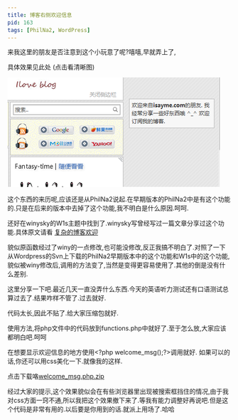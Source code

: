 ```yaml
---
title: 博客右侧欢迎信息
pid: 163
tags: [PhilNa2, WordPress]
---
```

来我这里的朋友是否注意到这个小玩意了呢?嘻嘻,早就弄上了,

具体效果见此处 (点击看清晰图)

![欢迎信息](/uploads/2011/06/09_01.png)

这个东西的来历呢,应该还是从PhilNa2说起.在早期版本的PhilNa2中是有这个功能的.只是在后来的版本中去掉了这个功能,我不明白是什么原因.呵呵.

还好在winysky的W1s主题中找到了.winysky写曾经写过一篇文章分享过这个功能.具体原文请看 [复杂的博客欢迎](http://winysky.com/complex-blog-welcome)

貌似原函数经过了winy的一点修改,也可能没修改,反正我搞不明白了.对照了一下从Wordpress的Svn上下载的PhilNa2早期版本中的这个功能和W1s中的这个功能,貌似被winy修改后,调用的方法变了,当然是变得更容易使用了.其他的倒是没有什么差别.

这里分享一下吧.最近几天一直没弄什么东西.今天的英语听力测试还有口语测试总算过去了.结果咋样不管了.过去就好.

代码太长,因此不贴了.给大家压缩包就好.

使用方法,将php文件中的代码放到functions.php中就好了.至于怎么放,大家应该都明白吧.呵呵

在想要显示欢迎信息的地方使用&lt;?php welcome_msg();?&gt;调用就好.
如果可以的话,你还可以用css美化一下.就像我的这样.

点击下载咯[welcome_msg.php.zip](/uploads/2011/06/welcome_msg.php.zip)

经过大家的提示,这个效果貌似会在有些浏览器里出现被搜索框挡住的情况,由于我对css方面一窍不通,所以我把这个效果撤下来了.等我有能力调整好再说吧.但是这个代码是非常有用的.以后要是你用到的话.就派上用场了.哈哈
